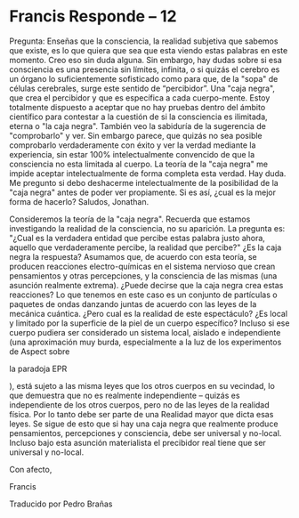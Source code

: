 # Francis Responde – 12

Pregunta: Ense&ntilde;as que la consciencia, la realidad subjetiva que sabemos que existe, es lo que quiera que sea que esta viendo estas palabras en este momento. Creo eso sin duda alguna. Sin embargo, hay dudas sobre si esa consciencia es una presencia sin l&iacute;mites, infinita, o si quiz&aacute;s el cerebro es un &oacute;rgano lo suficientemente sofisticado como para que, de la &quot;sopa&quot; de c&eacute;lulas cerebrales, surge este sentido de &ldquo;percibidor&rdquo;. Una &quot;caja negra&quot;, que crea el percibidor y que es espec&iacute;fica a cada cuerpo-mente. Estoy totalmente dispuesto a aceptar que no hay pruebas dentro del &aacute;mbito cient&iacute;fico para contestar a la cuesti&oacute;n de si la consciencia es ilimitada, eterna o &quot;la caja negra&quot;. Tambi&eacute;n veo la sabidur&iacute;a de la sugerencia de &quot;comprobarlo&quot; y ver. Sin embargo parece, que quiz&aacute;s no sea posible comprobarlo verdaderamente con &eacute;xito y ver la verdad mediante la experiencia, sin estar 100% intelectualmente convencido de que la consciencia no esta limitada al cuerpo. La teor&iacute;a de la &quot;caja negra&quot; me impide aceptar intelectualmente de forma completa esta verdad. Hay duda. Me pregunto si debo deshacerme intelectualmente de la posibilidad de la &quot;caja negra&quot; antes de poder ver propiamente. Si es as&iacute;, &iquest;cual es la mejor forma de hacerlo? Saludos, Jonathan.

Consideremos la teor&iacute;a de la &quot;caja negra&quot;. Recuerda que estamos investigando la realidad de la consciencia, no su aparici&oacute;n. La pregunta es: &quot;&iquest;Cual es la verdadera entidad que percibe estas palabra justo ahora, aquello que verdaderamente percibe, la realidad que percibe?&quot; &iquest;Es la caja negra la respuesta? Asumamos que, de acuerdo con esta teor&iacute;a, se producen reacciones electro-qu&iacute;micas en el sistema nervioso que crean pensamientos y otras percepciones, y la consciencia de las mismas (una asunci&oacute;n realmente extrema). &iquest;Puede decirse que la caja negra crea estas reacciones? Lo que tenemos en este caso es un conjunto de part&iacute;culas o paquetes de ondas danzando juntas de acuerdo con las leyes de la mec&aacute;nica cu&aacute;ntica. &iquest;Pero cual es la realidad de este espect&aacute;culo? &iquest;Es local y limitado por la superficie de la piel de un cuerpo espec&iacute;fico? Incluso si ese cuerpo pudiera ser considerado un sistema local, aislado e independiente (una aproximaci&oacute;n muy burda, especialmente a la luz de los experimentos de Aspect sobre 

la paradoja EPR

), est&aacute; sujeto a las misma leyes que los otros cuerpos en su vecindad, lo que demuestra que no es realmente independiente &ndash; quiz&aacute;s es independiente de los otros cuerpos, pero no de las leyes de la realidad f&iacute;sica. Por lo tanto debe ser parte de una Realidad mayor que dicta esas leyes. Se sigue de esto que si hay una caja negra que realmente produce pensamientos, percepciones y consciencia, debe ser universal y no-local. Incluso bajo esta asunci&oacute;n materialista el precibidor real tiene que ser universal y no-local.

Con afecto,

Francis

Traducido por Pedro Bra&ntilde;as

